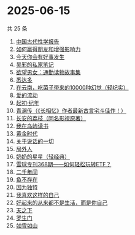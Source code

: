 # 2025-06-15

共 25 条

<!-- BEGIN WEREAD -->
<!-- 最后更新时间 2025-06-15 23:11:40 +0800 -->
1. [中国古代性学报告](https://weread.qq.com/web/bookDetail/c0c32f00813ab81a6g01138c)
1. [如何赢得朋友和增强影响力](https://weread.qq.com/web/bookDetail/7c832490813aba03ag011438)
1. [今天你会有好事发生](https://weread.qq.com/web/bookDetail/804321f0813ab9fe2g010f74)
1. [吴邪的私家笔记](https://weread.qq.com/web/bookDetail/2c932320813aba08fg0129b2)
1. [欲望男女：通勤读物故事集](https://weread.qq.com/web/bookDetail/2d832460813ab9fe2g01637a)
1. [悉达多](https://weread.qq.com/web/bookDetail/dac326e0813ab9fcbg014003)
1. [在云南，吃菌子带来的10000种幻觉（轻纪实）](https://weread.qq.com/web/bookDetail/49932c40813aba043g015e1e)
1. [爱的流动](https://weread.qq.com/web/bookDetail/ac532c10813aba023g01404d)
1. [起初·纪年](https://weread.qq.com/web/bookDetail/dd6324f0813ab9f97g019a24)
1. [青澜传（《长相忆》作者最新古言宅斗佳作！）](https://weread.qq.com/web/bookDetail/b9c32090813ab9ff1g01965a)
1. [长安的荔枝（同名影视原著）](https://weread.qq.com/web/bookDetail/cc932860813ab67c2g014597)
1. [我在岛屿读书](https://weread.qq.com/web/bookDetail/e5632100813ab8ea2g01327c)
1. [黄金时代](https://weread.qq.com/web/bookDetail/2bd329b05dedbc2bd49b02c)
1. [关于说话的一切](https://weread.qq.com/web/bookDetail/10132d20813ab77a6g012034)
1. [局外人](https://weread.qq.com/web/bookDetail/1e8327a0813ab9f50g010600)
1. [奶奶的星星（轻经典）](https://weread.qq.com/web/bookDetail/37b32230813ab9c1bg0186bf)
1. [雪球专刊368期——如何轻松玩转ETF？](https://weread.qq.com/web/bookDetail/95c32b30813aba085g017173)
1. [二千年间](https://weread.qq.com/web/bookDetail/9ee32080813aba048g015683)
1. [鱼不存在](https://weread.qq.com/web/bookDetail/0af32760813ab798cg01135c)
1. [因为独特](https://weread.qq.com/web/bookDetail/55e32900813ab9640g017ec0)
1. [我喜欢这样的自己](https://weread.qq.com/web/bookDetail/13e32040813ab9f22g01547d)
1. [好起来的从来都不是生活，而是你自己](https://weread.qq.com/web/bookDetail/28032050813ab8649g016c07)
1. [天之下](https://weread.qq.com/web/bookDetail/4de326a0721770aa4de95f4)
1. [罗生门](https://weread.qq.com/web/bookDetail/15b32760813ab9f9ag0103c2)
1. [如雪如山](https://weread.qq.com/web/bookDetail/b6232ea0729dc73eb62a3c2)
<!-- END WEREAD -->